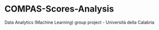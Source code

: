# COMPAS-Scores-Analysis 
Data Analytics (Machine Learning) group project - Università della Calabria
